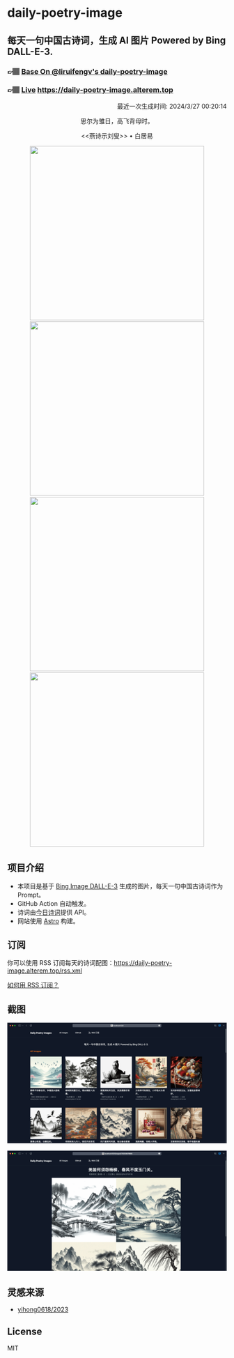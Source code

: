 
# daily-poetry-image

## 每天一句中国古诗词，生成 AI 图片 Powered by Bing DALL-E-3.

### 👉🏽 [Base On @liruifengv's daily-poetry-image](https://github.com/liruifengv/daily-poetry-image)

### 👉🏽 [Live](https://daily-poetry-image.alterem.top/) https://daily-poetry-image.alterem.top

<p align="right">
  最近一次生成时间: 2024/3/27 00:20:14
</p>
<p align="center">
思尔为雏日，高飞背母时。
</p>
<p align="center">
<<燕诗示刘叟>> • 白居易
</p>
<p align="center">
<img src="https://tse4.mm.bing.net/th/id/OIG4.sdEAeK8YEeY7VeMeang1" height="400" width="400" />
<img src="https://tse2.mm.bing.net/th/id/OIG4..QBVY0OckIc0CZPMu0PF" height="400" width="400" />
<img src="https://tse3.mm.bing.net/th/id/OIG4.E8vB6D5Ozj6lHxs9BD7I" height="400" width="400" />
<img src="https://tse4.mm.bing.net/th/id/OIG4.y9e532KXHNCG.urtiPAw" height="400" width="400" />
</p>

## 项目介绍

-   本项目是基于 [Bing Image DALL-E-3](https://www.bing.com/images/create) 生成的图片，每天一句中国古诗词作为 Prompt。
-   GitHub Action 自动触发。
-   诗词由[今日诗词](https://www.jinrishici.com/)提供 API。
-   网站使用 [Astro](https://astro.build) 构建。

## 订阅

你可以使用 RSS 订阅每天的诗词配图：https://daily-poetry-image.alterem.top/rss.xml

[如何用 RSS 订阅？](https://zhuanlan.zhihu.com/p/55026716)

## 截图

![图片列表](./screenshots/Snipaste_2023-12-28_21-00-26.png)

![图片详情](./screenshots/Snipaste_2023-12-28_21-00-53.png)

## 灵感来源

-   [yihong0618/2023](https://github.com/yihong0618/2023)

## License

MIT
